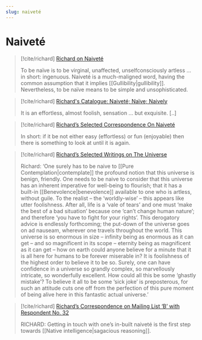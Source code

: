 ```yaml
---
slug: naiveté
---
```


# Naiveté

> [!cite/richard] [Richard on Naiveté](https://actualfreedom.com.au/library/topics/naivete.htm)
> 
> To be naïve is to be virginal, unaffected, unselfconsciously artless ... in short: ingenuous. Naiveté is a much-maligned word, having the common assumption that it implies [[Gullibility|gullibility]]. Nevertheless, to be naïve means to be simple and unsophisticated.

> [!cite/richard] [Richard's Catalogue: Naiveté; Naïve; Naively](https://actualfreedom.com.au/richard/catalogue/naivete.htm)
> 
> It is an effortless, almost foolish, sensation ... but exquisite. [..]

> [!cite/richard] [Richard’s Selected Correspondence  On Naiveté](https://actualfreedom.com.au/richard/selectedcorrespondence/sc-naivete.htm)
> 
> In short: if it be not either easy (effortless) or fun (enjoyable) then there is something to look at until it is again.


> [!cite/richard] [Richard’s Selected Writings  on  The Universe](https://www.actualfreedom.com.au/richard/selectedwriting/sw-universe.htm)
> 
> Richard: ‘One surely has to be naive to [[Pure Contemplation|contemplate]] the profound notion that this universe is benign, friendly. One needs to be naive to consider that this universe has an inherent imperative for well-being to flourish; that it has a built-in [[Benevolence|benevolence]] available to one who is artless, without guile. To the realist – the ‘worldly-wise’ – this appears like utter foolishness. After all, life is a ‘vale of tears’ and one must ‘make the best of a bad situation’ because one ‘can’t change human nature’; and therefore ‘you have to fight for your rights’. This derogatory advice is endlessly forthcoming; the put-down of the universe goes on ad nauseam, wherever one travels throughout the world. This universe is so enormous in size – infinity being as enormous as it can get – and so magnificent in its scope – eternity being as magnificent as it can get – how on earth could anyone believe for a minute that it is all here for humans to be forever miserable in? It is foolishness of the highest order to believe it to be so. Surely, one can have confidence in a universe so grandly complex, so marvellously intricate, so wonderfully excellent. How could all this be some ‘ghastly mistake’? To believe it all to be some ‘sick joke’ is preposterous, for such an attitude cuts one off from the perfection of this pure moment of being alive here in this fantastic actual universe.’ 

> [!cite/richard] [Richard’s Correspondence on Mailing List ‘B’ with Respondent No. 32](https://actualfreedom.com.au/richard/listbcorrespondence/listb32.htm)
> 
> RICHARD: Getting in touch with one’s in-built naiveté is the first step towards [[Native intelligence|sagacious reasoning]].
